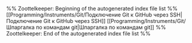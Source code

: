 %% Zoottelkeeper: Beginning of the autogenerated index file list  %%
 [[Programming/Instruments/Git/Подключение Git к GitHub через SSH|Подключение Git к GitHub через SSH]]
 [[Programming/Instruments/Git/Шпаргалка по командам git|Шпаргалка по командам git]]
%% Zoottelkeeper: End of the autogenerated index file list  %%
